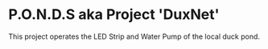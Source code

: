 # P.O.N.D.S aka Project 'DuxNet'

This project operates the LED Strip and Water Pump of the local duck pond.
